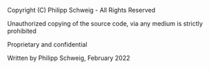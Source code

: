 Copyright (C) Philipp Schweig - All Rights Reserved

Unauthorized copying of the source code, via any medium is strictly prohibited

Proprietary and confidential

Written by Philipp Schweig, February 2022

